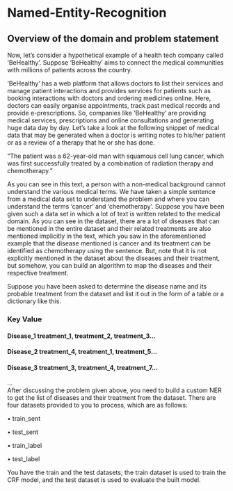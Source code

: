 # Named-Entity-Recognition

## Overview of the domain and problem statement

Now, let’s consider a hypothetical example of a health tech company called ‘BeHealthy’. Suppose ‘BeHealthy’ aims to connect the medical communities with millions of patients across the country.

‘BeHealthy’ has a web platform that allows doctors to list their services and manage patient interactions and provides services for patients such as booking interactions with doctors and ordering medicines online. Here, doctors can easily organise appointments, track past medical records and provide e-prescriptions.
So, companies like ‘BeHealthy’ are providing medical services, prescriptions and online consultations and generating huge data day by day.
Let’s take a look at the following snippet of medical data that may be generated when a doctor is writing notes to his/her patient or as a review of a therapy that he or she has done.

“The patient was a 62-year-old man with squamous cell lung cancer, which was first successfully treated by a combination of radiation therapy and chemotherapy.”

As you can see in this text, a person with a non-medical background cannot understand the various medical terms. We have taken a simple sentence from a medical data set to understand the problem and where you can understand the terms ‘cancer’ and ‘chemotherapy’. 
Suppose you have been given such a data set in which a lot of text is written related to the medical domain. As you can see in the dataset, there are a lot of diseases that can be mentioned in the entire dataset and their related treatments are also mentioned implicitly in the text, which you saw in the aforementioned example that the disease mentioned is cancer and its treatment can be identified as chemotherapy using the sentence.
But, note that it is not explicitly mentioned in the dataset about the diseases and their treatment, but somehow, you can build an algorithm to map the diseases and their respective treatment.

Suppose you have been asked to determine the disease name and its probable treatment from the dataset and list it out in the form of a table or a dictionary like this.
 
### Key                         Value

#### Disease_1	treatment_1,     treatment_2, treatment_3…

#### Disease_2	treatment_4,     treatment_1, treatment_5…

#### Disease_3	treatment_3,     treatment_4, treatment_7…

…	
 After discussing the problem given above, you need to build a custom NER to get the list of diseases and their treatment from the dataset.
There are four datasets provided to you to process, which are as follows:

•	train_sent

•	test_sent

•	train_label

•	test_label

You have the train and the test datasets; the train dataset is used to train the CRF model, and the test dataset is used to evaluate the built model. 
